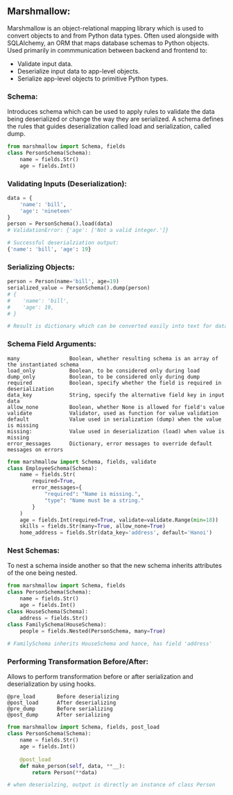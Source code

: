 ## Marshmallow:
Marshmallow is an object-relational mapping library which is used to convert objects to and from Python data types. Often used alongside with SQLAlchemy, an ORM that maps
database schemas to Python objects. Used primarily in commmunication between backend and frontend to:
- Validate input data.
- Deserialize input data to app-level objects.
- Serialize app-level objects to primitive Python types.

### Schema:
Introduces schema which can be used to apply rules to validate the data being deserialized or change the way they are serialized. A schema defines the rules that guides deserialization called load and serialization, called dump. 
```python 
from marshmallow import Schema, fields
class PersonSchema(Schema):
    name = fields.Str()
    age = fields.Int()
```
### Validating Inputs (Deserialization):
```python
data = {
    'name': 'bill',
    'age': 'nineteen'
}
person = PersonSchema().load(data)
# ValidationError: {'age': ['Not a valid integer.']}

# Successful deserialziation output:
{'name': 'bill', 'age': 19}
```
### Serializing Objects:
```python
person = Person(name='bill', age=19)
serialized_value = PersonSchema().dump(person)
# { 
#    'name': 'bill',
#    'age': 19,
# }

# Result is dictionary which can be converted easily into text for database storage.
```
### Schema Field Arguments:
```
many                Boolean, whether resulting schema is an array of the instantiated schema
load_only           Boolean, to be considered only during load
dump_only           Boolean, to be considered only during dump
required            Boolean, specify whether the field is required in deserialization
data_key            String, specify the alternative field key in input data
allow_none          Boolean, whether None is allowed for field's value
validate            Validator, used as function for value validation
default             Value used in serialization (dump) when the value is missing
missing:            Value used in deserialization (load) when value is missing
error_messages      Dictionary, error messages to override default messages on errors
```
```python
from marshmallow import Schema, fields, validate
class EmployeeSchema(Schema):
    name = fields.Str(
        required=True, 
        error_messages={
            "required": "Name is missing.", 
            "type": "Name must be a string."
        }
    )
    age = fields.Int(required=True, validate=validate.Range(min=18))
    skills = fields.Str(many=True, allow_none=True)
    home_address = fields.Str(data_key='address', default='Hanoi')
```
### Nest Schemas:
To nest a schema inside another so that the new schema inherits attributes of the one being nested.
```python
from marshmallow import Schema, fields
class PersonSchema(Schema):
    name = fields.Str()
    age = fields.Int()
class HouseSchema(Schema):
    address = fields.Str()
class FamilySchema(HouseSchema):
    people = fields.Nested(PersonSchema, many=True)
    
# FamilySchema inherits HouseSchema and hance, has field 'address'
```
### Performing Transformation Before/After:
Allows to perform transformation before or after serialization and deserialization by using hooks.
```
@pre_load       Before deserializing
@post_load      After deserializing
@pre_dump       Before serializing
@post_dump      After serializing
```
```python
from marshmallow import Schema, fields, post_load
class PersonSchema(Schema):
    name = fields.Str()
    age = fields.Int()
    
    @post_load
    def make_person(self, data, **__):
        return Person(**data)

# when deserialzing, output is directly an instance of class Person
```
